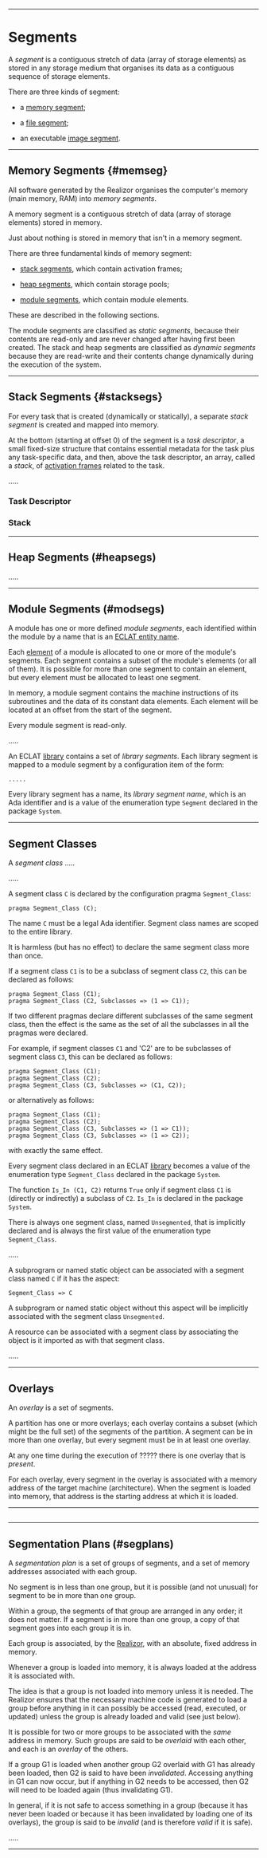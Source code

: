 -----------------------------------------------------------------------------------------------
# Segments

A _segment_ is a contiguous stretch of data (array of storage elements) as stored in any
storage medium that organises its data as a contiguous sequence of storage elements. 

There are three kinds of segment: 

 * a [memory segment](#memseg); 

 * a [file segment](../adaos/files.md#seg); 

 * an executable [image segment](../pxcr/images.md#seg).



-----------------------------------------------------------------------------------------------
## Memory Segments {#memseg}

All software generated by the Realizor organises the computer's memory (main memory, RAM) into
_memory segments_. 

A memory segment is a contiguous stretch of data (array of storage elements) stored in memory. 

Just about nothing is stored in memory that isn't in a memory segment.

There are three fundamental kinds of memory segment:

 * [stack segments](#stacksegs), which contain activation frames; 

 * [heap segments](#heapsegs), which contain storage pools; 

 * [module segments](#modsegs), which contain module elements. 

These are described in the following sections.

The module segments are classified as _static segments_, because their contents are read-only 
and are never changed after having first been created. The stack and heap segments are 
classified as _dynamic segments_ because they are read-write and their contents change 
dynamically during the execution of the system. 



-----------------------------------------------------------------------------------------------
## Stack Segments {#stacksegs}

For every task that is created (dynamically or statically), a separate _stack segment_ is 
created and mapped into memory. 

At the bottom (starting at offset 0) of the segment is a _task descriptor_, a small fixed-size
structure that contains essential metadata for the task plus any task-specific data, and then,
above the task descriptor, an array, called a _stack_, of [activation frames](.....) related to
the task. 

.....

### Task Descriptor



### Stack






-----------------------------------------------------------------------------------------------
## Heap Segments (#heapsegs)



.....



-----------------------------------------------------------------------------------------------
## Module Segments (#modsegs)

A module has one or more defined _module segments_, each identified within the module by a name 
that is an [ECLAT entity name](../intro/names.md). 

Each [element](../pxcr/modules.md#elem) of a module is allocated to one or more of the module's
segments. Each segment contains a subset of the module's elements (or all of them). It is
possible for more than one segment to contain an element, but every element must be allocated
to least one segment. 

In memory, a module segment contains the machine instructions of its subroutines and the data
of its constant data elements. Each element will be located at an offset from the start of the
segment. 

Every module segment is read-only. 

.....

An ECLAT [library](../eclat/libraries.md) contains a set of _library segments_. Each library 
segment is mapped to a module segment by a configuration item of the form:

    

    .....
    


Every library segment has a name, its _library segment name_, which is an Ada identifier and 
is a value of the enumeration type `Segment` declared in the package `System`. 



-----------------------------------------------------------------------------------------------
## Segment Classes

A _segment class_ .....

.....

A segment class `C` is declared by the configuration pragma `Segment_Class`:

    pragma Segment_Class (C);
    
The name `C` must be a legal Ada identifier. Segment class names are scoped to the entire 
library. 
    
It is harmless (but has no effect) to declare the same segment class more than once. 
    
If a segment class `C1` is to be a subclass of segment class `C2`, this can be declared as 
follows:

    pragma Segment_Class (C1);
    pragma Segment_Class (C2, Subclasses => (1 => C1));

If two different pragmas declare different subclasses of the same segment class, then the 
effect is the same as the set of all the subclasses in all the pragmas were declared. 

For example, if segment classes `C1` and 'C2' are to be subclasses of segment class `C3`, this 
can be declared as follows:

    pragma Segment_Class (C1);
    pragma Segment_Class (C2);
    pragma Segment_Class (C3, Subclasses => (C1, C2));

or alternatively as follows:

    pragma Segment_Class (C1);
    pragma Segment_Class (C2);
    pragma Segment_Class (C3, Subclasses => (1 => C1));
    pragma Segment_Class (C3, Subclasses => (1 => C2));

with exactly the same effect.

Every segment class declared in an ECLAT [library](../eclat/Libraries.md) becomes a value of 
the enumeration type `Segment_Class` declared in the package `System`. 

The function `Is_In (C1, C2)` returns `True` only if segment class `C1` is (directly or 
indirectly) a subclass of `C2`. `Is_In` is declared in the package `System`. 

There is always one segment class, named `Unsegmented`, that is implicitly declared and is
always the first value of the enumeration type `Segment_Class`. 

.....

A subprogram or named static object can be associated with a segment class named `C` if it has 
the aspect: 

    Segment_Class => C
    
A subprogram or named static object without this aspect will be implicitly associated with 
the segment class `Unsegmented`. 

A resource can be associated with a segment class by associating the object is it imported as 
with that segment class. 

.....






-----------------------------------------------------------------------------------------------
## Overlays

An _overlay_ is a set of segments. 

A partition has one or more overlays; each overlay contains a subset (which might be the full 
set) of the segments of the partition. A segment can be in more than one overlay, but every 
segment must be in at least one overlay. 

At any one time during the execution of ????? there is one overlay that is _present_. 

For each overlay, every segment in the overlay is associated with a memory address of the 
target machine (architecture). When the segment is loaded into memory, that address is the 
starting address at which it is loaded. 






-----------------------------------------------------------------------------------------------
## 




-----------------------------------------------------------------------------------------------
## Segmentation Plans (#segplans)

A _segmentation plan_ is a set of groups of segments, and a set of memory addresses associated 
with each group. 

No segment is in less than one group, but it is possible (and not unusual) for segment to be in 
more than one group. 

Within a group, the segments of that group are arranged in any order; it does not matter. If a 
segment is in more than one group, a copy of that segment goes into each group it is in. 

Each group is associated, by the [Realizor](../pxcr/PXCR.md), with an absolute, fixed address 
in memory. 

Whenever a group is loaded into memory, it is always loaded at the address it is associated with. 

The idea is that a group is not loaded into memory unless it is needed. The Realizor ensures 
that the necessary machine code is generated to load a group before anything in it can possibly 
be accessed (read, executed, or updated) unless the group is already loaded and valid (see 
just below). 

It is possible for two or more groups to be associated with the *same* address in memory. Such 
groups are said to be _overlaid_ with each other, and each is an _overlay_ of the others. 

If a group G1 is loaded when another group G2 overlaid with G1 has already been loaded, then G2 
is said to have been _invalidated_. Accessing anything in G1 can now occur, but if anything in 
G2 needs to be accessed, then G2 will need to be loaded again (thus invalidating G1). 

In general, if it is not safe to access something in a group (because it has never been loaded or 
because it has been invalidated by loading one of its overlays), the group is said to be 
_invalid_ (and is therefore _valid_ if it is safe). 

.....







-----------------------------------------------------------------------------------------------
## 





